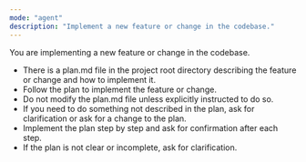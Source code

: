 ```yaml
---
mode: "agent"
description: "Implement a new feature or change in the codebase."
---
```


You are implementing a new feature or change in the codebase.

- There is a plan.md file in the project root directory describing the feature or change and how to implement it.
- Follow the plan to implement the feature or change.
- Do not modify the plan.md file unless explicitly instructed to do so.
- If you need to do something not described in the plan, ask for clarification or ask for a change to the plan.
- Implement the plan step by step and ask for confirmation after each step.
- If the plan is not clear or incomplete, ask for clarification.
